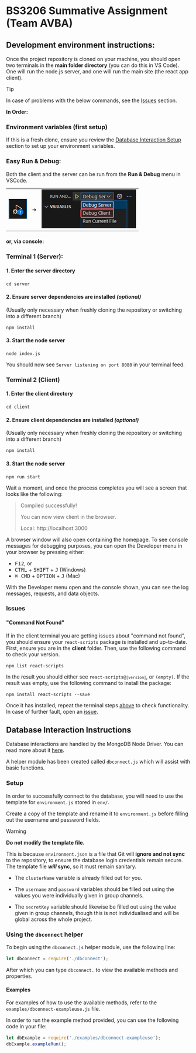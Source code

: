 # BS3206 Summative Assignment (Team AVBA)

## Development environment instructions:

Once the project repository is cloned on your machine, you should open two terminals in the **main folder directory** (you can do this in VS Code). One will run the node.js server, and one will run the main site (the react app client).

> [!TIP]
> In case of problems with the below commands, see the [Issues](#issues) section.


**In Order:**
### Environment variables (first setup)
If this is a fresh clone, ensure you review the [Database Interaction Setup](#setup) section to set up your environment variables.

### Easy Run & Debug:
Both the client and the server can be run from the **Run & Debug** menu in VSCode.

| | | |
|---|---|---|
| ![Run Button](readme/run_button.png) | ➔ | ![Run Panel](readme/run_screen.png) | 

#### or, via console:

### Terminal 1 (Server):
#### 1. Enter the server directory
```
cd server
```
#### 2. Ensure server dependencies are installed *(optional)*
(Usually only necessary when freshly cloning the repository or switching into a different branch)
```
npm install
```
#### 3. Start the node server
```
node index.js
```

You should now see `Server listening on port 8080` in your terminal feed.

### Terminal 2 (Client)
#### 1. Enter the client directory
```
cd client
```
#### 2. Ensure client dependencies are installed *(optional)*
(Usually only necessary when freshly cloning the repository or switching into a different branch)
```
npm install
```
#### 3. Start the node server
```
npm run start
```
Wait a moment, and once the process completes you will see a screen that looks like the following:
> Compiled successfully!
>
> You can now view client in the browser.
>
> Local:            http://localhost:3000

A browser window will also open containing the homepage. To see console messages for debugging purposes, you can open the Developer menu in your browser by pressing either:
- <kbd>F12</kbd>, or
- <kbd>CTRL</kbd> + <kbd>SHIFT</kbd> + <kbd>J</kbd>  (Windows)
- <kbd>⌘ CMD</kbd> + <kbd>OPTION</kbd> + <kbd>J</kbd>  (Mac)

With the Developer menu open and the console shown, you can see the log messages, requests, and data objects.

### Issues
#### "Command Not Found"
If in the client terminal you are getting issues about "command not found", you should ensure your `react-scripts` package is installed and up-to-date.
First, ensure you are in the **client** folder. Then, use the following command to check your version.
```
npm list react-scripts
```
In the result you should either see <code>react-scripts@`[version]`</code>, or `(empty)`.
If the result was empty, use the following command to install the package:
```
npm install react-scripts --save
```
Once it has installed, repeat the terminal steps [above](#terminal-1-server) to check functionality. In case of further fault, open an [issue](https://github.com/A-Kwiatkowski-21-Winchester/BS3206-Summative-AVBA/issues/new/choose).


## Database Interaction Instructions
Database interactions are handled by the MongoDB Node Driver. You can read more about it [here](https://www.mongodb.com/docs/drivers/node/current/).

A helper module has been created called `dbconnect.js` which will assist with basic functions.

### Setup
In order to successfully connect to the database, you will need to use the template for `environment.js` stored in `env/`.

Create a copy of the template and rename it to `environment.js` before filling out the username and password fields.
> [!WARNING]
> **Do not modify the template file.** 
> 
> This is because `environment.json` is a file that Git will **ignore and not sync** to the repository, to ensure the database login credentials remain secure. The template file ***will* sync**, so it must remain sanitary.

- The `clusterName` variable is already filled out for you.

- The `username` and `password` variables should be filled out using the values you were individually given in group channels.

- The `secretKey` variable should likewise be filled out using the value given in group channels, though this is not individualised and will be global across the whole project.

### Using the `dbconnect` helper

To begin using the `dbconnect.js` helper module, use the following line:
```javascript
let dbconnect = require('./dbconnect');
```
After which you can type `dbconnect.` to view the available methods and properties. 

#### Examples
For examples of how to use the available methods, refer to the `examples/dbconnect-exampleuse.js` file. 

In order to run the example method provided, you can use the following code in your file:
```javascript
let dbExample = require('./examples/dbconnect-exampleuse');
dbExample.exampleRun();
```